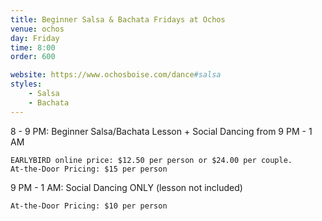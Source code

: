 ```yaml
---
title: Beginner Salsa & Bachata Fridays at Ochos
venue: ochos
day: Friday
time: 8:00
order: 600

website: https://www.ochosboise.com/dance#salsa
styles:
    - Salsa
    - Bachata
---
```

8 - 9 PM: Beginner Salsa/Bachata Lesson + Social Dancing from 9 PM - 1 AM

    EARLYBIRD online price: $12.50 per person or $24.00 per couple.  
    At-the-Door Pricing: $15 per person  

9 PM - 1 AM: Social Dancing ONLY (lesson not included) 

    At-the-Door Pricing: $10 per person  